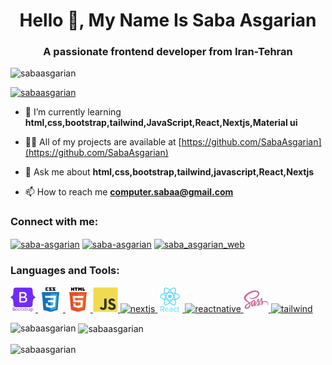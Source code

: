 <h1 align="center">Hello 👋, My Name Is Saba Asgarian</h1>
<h3 align="center">A passionate frontend developer from Iran-Tehran</h3>

<p align="left"> <img src="https://komarev.com/ghpvc/?username=sabaasgarian&label=Profile%20views&color=0e75b6&style=flat" alt="sabaasgarian" /> </p>

<p align="left"> <a href="https://github.com/ryo-ma/github-profile-trophy"><img src="https://github-profile-trophy.vercel.app/?username=sabaasgarian" alt="sabaasgarian" /></a> </p>

- 🌱 I’m currently learning **html,css,bootstrap,tailwind,JavaScript,React,Nextjs,Material ui**

- 👨‍💻 All of my projects are available at [https://github.com/SabaAsgarian](https://github.com/SabaAsgarian)

- 💬 Ask me about **html,css,bootstrap,tailwind,javascript,React,Nextjs**

- 📫 How to reach me **computer.sabaa@gmail.com**

<h3 align="left">Connect with me:</h3>
<p align="left">
<a href="https://codepen.io/saba-asgarian" target="blank"><img align="center" src="https://raw.githubusercontent.com/rahuldkjain/github-profile-readme-generator/master/src/images/icons/Social/codepen.svg" alt="saba-asgarian" height="30" width="40" /></a>
<a href="https://linkedin.com/in/saba-asgarian" target="blank"><img align="center" src="https://raw.githubusercontent.com/rahuldkjain/github-profile-readme-generator/master/src/images/icons/Social/linked-in-alt.svg" alt="saba-asgarian" height="30" width="40" /></a>
<a href="https://instagram.com/saba_asgarian_web" target="blank"><img align="center" src="https://raw.githubusercontent.com/rahuldkjain/github-profile-readme-generator/master/src/images/icons/Social/instagram.svg" alt="saba_asgarian_web" height="30" width="40" /></a>
</p>

<h3 align="left">Languages and Tools:</h3>

<p align="left"> <a href="https://getbootstrap.com" target="_blank" rel="noreferrer"> <img src="https://raw.githubusercontent.com/devicons/devicon/master/icons/bootstrap/bootstrap-plain-wordmark.svg" alt="bootstrap" width="40" height="40"/> </a> <a href="https://www.w3schools.com/css/" target="_blank" rel="noreferrer"> <img src="https://raw.githubusercontent.com/devicons/devicon/master/icons/css3/css3-original-wordmark.svg" alt="css3" width="40" height="40"/> </a> <a href="https://www.w3.org/html/" target="_blank" rel="noreferrer"> <img src="https://raw.githubusercontent.com/devicons/devicon/master/icons/html5/html5-original-wordmark.svg" alt="html5" width="40" height="40"/> </a> <a href="https://developer.mozilla.org/en-US/docs/Web/JavaScript" target="_blank" rel="noreferrer"> <img src="https://raw.githubusercontent.com/devicons/devicon/master/icons/javascript/javascript-original.svg" alt="javascript" width="40" height="40"/> </a> <a href="https://nextjs.org/" target="_blank" rel="noreferrer"> <img src="https://cdn.worldvectorlogo.com/logos/nextjs-2.svg" alt="nextjs" width="40" height="40"/> </a> <a href="https://reactjs.org/" target="_blank" rel="noreferrer"> <img src="https://raw.githubusercontent.com/devicons/devicon/master/icons/react/react-original-wordmark.svg" alt="react" width="40" height="40"/> </a> <a href="https://reactnative.dev/" target="_blank" rel="noreferrer"> <img src="https://reactnative.dev/img/header_logo.svg" alt="reactnative" width="40" height="40"/> </a> <a href="https://sass-lang.com" target="_blank" rel="noreferrer"> <img src="https://raw.githubusercontent.com/devicons/devicon/master/icons/sass/sass-original.svg" alt="sass" width="40" height="40"/> </a> <a href="https://tailwindcss.com/" target="_blank" rel="noreferrer"> <img src="https://www.vectorlogo.zone/logos/tailwindcss/tailwindcss-icon.svg" alt="tailwind" width="40" height="40"/> </a> </p>

<p><img align="left" src="https://github-readme-stats.vercel.app/api/top-langs?username=sabaasgarian&show_icons=true&locale=en&layout=compact" alt="sabaasgarian" /></p>

<p>&nbsp;<img align="center" src="https://github-readme-stats.vercel.app/api?username=sabaasgarian&show_icons=true&locale=en" alt="sabaasgarian" /></p>

<p><img align="center" src="https://github-readme-streak-stats.herokuapp.com/?user=sabaasgarian&" alt="sabaasgarian" /></p>
